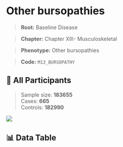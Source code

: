 # Other bursopathies

> **Root:** Baseline Disease  

> **Chapter:** Chapter XIII- Musculoskeletal  

> **Phenotype:** Other bursopathies  

> **Code:** `M13_BURSOPATHY`

## 🧪 All Participants  
> Sample size: **183655**  
> Cases: **665**  
> Controls: **182990**
<img src="/Sensitive/Figures/ALL/Incidence/M13_BURSOPATHY.png"/>

## 📊 Data Table
<CsvTableMRF src="/Sensitive/Data/ALL/Incidence/COX_M13_BURSOPATHY.csv"/>

